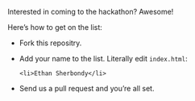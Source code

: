 Interested in coming to the hackathon?
Awesome!

Here&rsquo;s how to get on the list:

* Fork this repositry.
* Add your name to the list. Literally edit `index.html`:

  `<li>Ethan Sherbondy</li>`

* Send us a pull request and you&rsquo;re all set.

